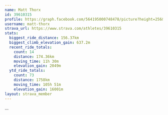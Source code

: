 ```yaml
---
name: Matt Thorx
id: 39610315
profile: https://graph.facebook.com/564195000748478/picture?height=256&width=256
username: matt-thorx
strava_url: https://www.strava.com/athletes/39610315
stats:
  biggest_ride_distance: 156.37km
  biggest_climb_elevation_gain: 637.2m
  recent_ride_totals:
    count: 14
    distance: 174.36km
    moving_time: 11h 30m
    elevation_gain: 2049m
  ytd_ride_totals:
    count: 73
    distance: 1758km
    moving_time: 105h 51m
    elevation_gain: 16001m
layout: strava_member
--- 
```

...
